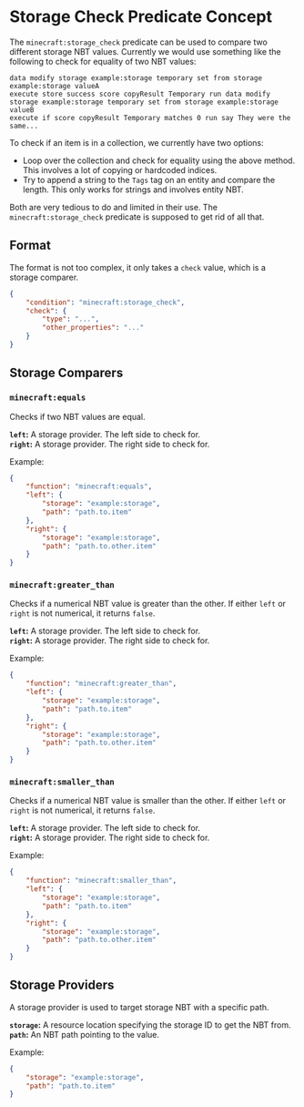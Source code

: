 # Storage Check Predicate Concept

The `minecraft:storage_check` predicate can be used to compare two different storage NBT values.
Currently we would use something like the following to check for equality of two NBT values:
```mcfunction
data modify storage example:storage temporary set from storage example:storage valueA
execute store success score copyResult Temporary run data modify storage example:storage temporary set from storage example:storage valueB
execute if score copyResult Temporary matches 0 run say They were the same...
```
To check if an item is in a collection, we currently have two options:
- Loop over the collection and check for equality using the above method. This involves a lot of copying or hardcoded indices.
- Try to append a string to the `Tags` tag on an entity and compare the length. This only works for strings and involves entity NBT.

Both are very tedious to do and limited in their use. The `minecraft:storage_check` predicate is supposed to get rid of all that.

## Format

The format is not too complex, it only takes a `check` value, which is a storage comparer.

```json
{
    "condition": "minecraft:storage_check",
    "check": {
        "type": "...",
        "other_properties": "..."
    }
}
```

## Storage Comparers

### `minecraft:equals`

Checks if two NBT values are equal.

**`left`:** A storage provider. The left side to check for.\
**`right`:** A storage provider. The right side to check for.

Example:
```json
{
    "function": "minecraft:equals",
    "left": {
        "storage": "example:storage",
        "path": "path.to.item"
    },
    "right": {
        "storage": "example:storage",
        "path": "path.to.other.item"
    }
}
```

### `minecraft:greater_than`

Checks if a numerical NBT value is greater than the other.
If either `left` or `right` is not numerical, it returns `false`.

**`left`:** A storage provider. The left side to check for.\
**`right`:** A storage provider. The right side to check for.

Example:
```json
{
    "function": "minecraft:greater_than",
    "left": {
        "storage": "example:storage",
        "path": "path.to.item"
    },
    "right": {
        "storage": "example:storage",
        "path": "path.to.other.item"
    }
}
```

### `minecraft:smaller_than`

Checks if a numerical NBT value is smaller than the other.
If either `left` or `right` is not numerical, it returns `false`.

**`left`:** A storage provider. The left side to check for.\
**`right`:** A storage provider. The right side to check for.

Example:
```json
{
    "function": "minecraft:smaller_than",
    "left": {
        "storage": "example:storage",
        "path": "path.to.item"
    },
    "right": {
        "storage": "example:storage",
        "path": "path.to.other.item"
    }
}
```

## Storage Providers

A storage provider is used to target storage NBT with a specific path.

**`storage`:** A resource location specifying the storage ID to get the NBT from.\
**`path`:** An NBT path pointing to the value.

Example:
```json
{
    "storage": "example:storage",
    "path": "path.to.item"
}
```
